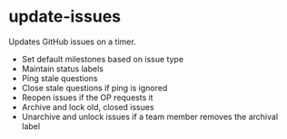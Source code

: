 # update-issues

Updates GitHub issues on a timer.

 - Set default milestones based on issue type
 - Maintain status labels
 - Ping stale questions
 - Close stale questions if ping is ignored
 - Reopen issues if the OP requests it
 - Archive and lock old, closed issues
 - Unarchive and unlock issues if a team member removes the archival label
